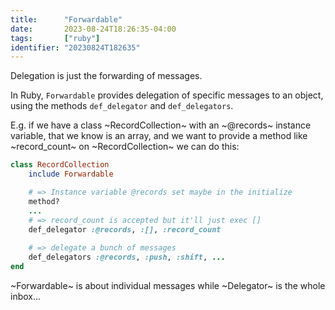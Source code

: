 ```yaml
---
title:      "Forwardable"
date:       2023-08-24T18:26:35-04:00
tags:       ["ruby"]
identifier: "20230824T182635"
---
```


Delegation is just the forwarding of messages.

In Ruby, `Forwardable` provides delegation of specific messages to an object,
using the methods `def_delegator` and `def_delegators`.

E.g. if we have a class ~RecordCollection~ with an ~@records~ instance
variable, that we know is an array, and we want to provide a method
like ~record_count~ on ~RecordCollection~ we can do this:

```ruby
class RecordCollection
	include Forwardable

    # => Instance variable @records set maybe in the initialize
    method?
    ...
    # => record_count is accepted but it'll just exec []
	def_delegator :@records, :[], :record_count
	
	# => delegate a bunch of messages
	def_delegators :@records, :push, :shift, ...
end
```


~Forwardable~ is about individual messages while ~Delegator~ is the
whole inbox...
